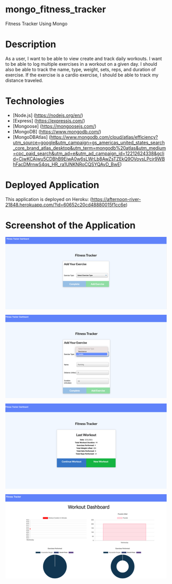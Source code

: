 # mongo_fitness_tracker
Fitness Tracker Using Mongo

# Description
As a user, I want to be able to view create and track daily workouts. I want to be able to log multiple exercises in a workout on a given day. I should also be able to track the name, type, weight, sets, reps, and duration of exercise. If the exercise is a cardio exercise, I should be able to track my distance traveled.

# Technologies
* [Node.js] (https://nodejs.org/en/)
* [Express] (https://expressjs.com/)
* [Mongoose] (https://mongoosejs.com/)
* [MongoDB] (https://www.mongodb.com/)
* [MongoDBAtlas] (https://www.mongodb.com/cloud/atlas/efficiency?utm_source=google&utm_campaign=gs_americas_united_states_search_core_brand_atlas_desktop&utm_term=mongodb%20atlas&utm_medium=cpc_paid_search&utm_ad=e&utm_ad_campaign_id=12212624338&gclid=CjwKCAjwu5CDBhB9EiwA0w6sLWrLb8AwZsTZEkQ9OVoysLPcjr9WBhFacDMrnwS4qs_HR_ra1UNKNRoCQSYQAvD_BwE)

# Deployed Application
This application is deployed on Heroku: (https://afternoon-river-21848.herokuapp.com/?id=60652c20cd48880015f1cc6e)

# Screenshot of the Application

![alttext](public/images/picture1.png)

![alttext](public/images/picture2.png)

![alttext](public/images/picture3.png)

![alttext](public/images/picture4.png)

